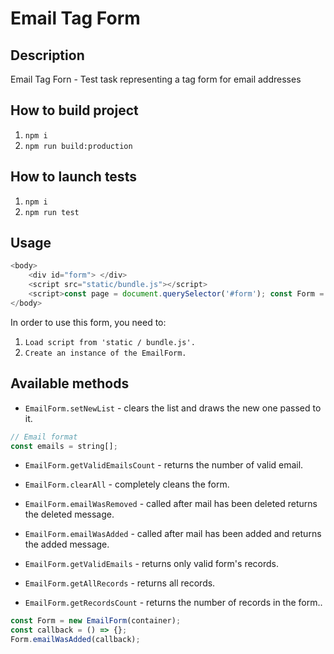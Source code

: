 # Email Tag Form

## Description

Email Tag Forn - Test task representing a tag form for email addresses

## How to build project

1. `npm i`
2. `npm run build:production`

## How to launch tests

1. `npm i`
2. `npm run test`

## Usage

```js
<body>
    <div id="form"> </div>
    <script src="static/bundle.js"></script>
    <script>const page = document.querySelector('#form'); const Form = new EmailForm(page);</script>
</body>
```

In order to use this form, you need to:

1. `Load script from 'static / bundle.js'.`
2. `Create an instance of the EmailForm.`

## Available methods

-   `EmailForm.setNewList` - clears the list and draws the new one passed to it.

```js
// Email format
const emails = string[];
```

-   `EmailForm.getValidEmailsCount` - returns the number of valid email.

-   `EmailForm.clearAll` - completely cleans the form.

-   `EmailForm.emailWasRemoved` - called after mail has been deleted returns the deleted message.

-   `EmailForm.emailWasAdded` - called after mail has been added and returns the added message.

-   `EmailForm.getValidEmails` - returns only valid form's records.

-   `EmailForm.getAllRecords` - returns all records.

-   `EmailForm.getRecordsCount` - returns the number of records in the form..

```js
const Form = new EmailForm(container);
const callback = () => {};
Form.emailWasAdded(callback);
```
